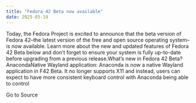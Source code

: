 ```yaml
---
title: "Fedora 42 Beta now available"
date: 2025-03-19
---
```


Today, the Fedora Project is excited to announce that the beta version of Fedora 42–the latest version of the free and open source operating system–is now available. Learn more about the new and updated features of Fedora 42 Beta below and don’t forget to ensure your system is fully up-to-date before upgrading from a previous release.What’s new in Fedora 42 Beta?AnacondaNative Wayland application: Anaconda is now a native Wayland application in F42 Beta. It no longer supports X11 and instead, users can expect to have more consistent keyboard control with Anaconda being able to control

Go to Source
